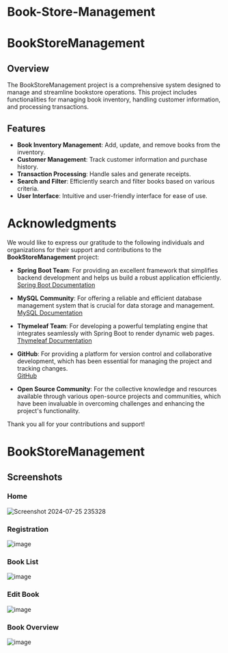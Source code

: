 ﻿# Book-Store-Management
# BookStoreManagement

## Overview

The BookStoreManagement project is a comprehensive system designed to manage and streamline bookstore operations. This project includes functionalities for managing book inventory, handling customer information, and processing transactions.

## Features

- **Book Inventory Management**: Add, update, and remove books from the inventory.
- **Customer Management**: Track customer information and purchase history.
- **Transaction Processing**: Handle sales and generate receipts.
- **Search and Filter**: Efficiently search and filter books based on various criteria.
- **User Interface**: Intuitive and user-friendly interface for ease of use.

# Acknowledgments

We would like to express our gratitude to the following individuals and organizations for their support and contributions to the **BookStoreManagement** project:

- **Spring Boot Team**: For providing an excellent framework that simplifies backend development and helps us build a robust application efficiently.  
  [Spring Boot Documentation](https://spring.io/projects/spring-boot)

- **MySQL Community**: For offering a reliable and efficient database management system that is crucial for data storage and management.  
  [MySQL Documentation](https://dev.mysql.com/doc/)

- **Thymeleaf Team**: For developing a powerful templating engine that integrates seamlessly with Spring Boot to render dynamic web pages.  
  [Thymeleaf Documentation](https://www.thymeleaf.org/documentation.html)

- **GitHub**: For providing a platform for version control and collaborative development, which has been essential for managing the project and tracking changes.  
  [GitHub](https://github.com)

- **Open Source Community**: For the collective knowledge and resources available through various open-source projects and communities, which have been invaluable in overcoming challenges and enhancing the project's functionality.

Thank you all for your contributions and support!
# BookStoreManagement

## Screenshots

### Home
![Screenshot 2024-07-25 235328](https://github.com/user-attachments/assets/03aae5ab-7abd-402d-9ae0-8a5ad7343cad)


### Registration
![image](https://github.com/user-attachments/assets/637fd2ba-664c-4406-b5fa-6d8dfa31774e)


### Book List
![image](https://github.com/user-attachments/assets/0094ff02-ac24-48bf-9d63-47005f25db39)


### Edit Book
![image](https://github.com/user-attachments/assets/e07cd2b9-f773-4a8f-bfa3-74bd0d9f1874)


### Book Overview
![image](https://github.com/user-attachments/assets/2d6fff5b-e22e-4e43-a4b6-ef9cca55da8e)


